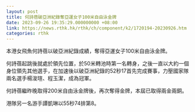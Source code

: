 ```yaml
---
layout: post
title: 何詩蓓破亞洲紀錄奪亞運女子100米自由泳金牌
date: 2023-09-26 19:35:29.000000000 +08:00
link: https://news.rthk.hk/rthk/ch/component/k2/1720194-20230926.htm
categories: rthk
---
```


本港女飛魚何詩蓓以破亞洲紀錄成績，奪得亞運女子100米自由泳金牌。

何詩蓓起跳後就處於領先位置，於50米轉池時第一名轉身，之後一直以大約一個身位領先其他選手，在加速後以破亞洲紀錄的52秒17首先完成賽事，力壓國家隊兩名選手楊浚瑄、程玉潔，成為冠軍。

何詩蓓繼昨晚取得200米自由泳金牌後，再次奪得金牌，本屆已取得兩金兩銅。

港隊另一名游手譚凱琳以55秒74排第8。
